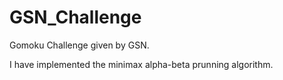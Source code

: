 # GSN_Challenge
Gomoku Challenge given by GSN.

I have implemented the minimax alpha-beta prunning algorithm.


